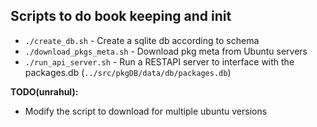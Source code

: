 ## Scripts to do book keeping and init

- `./create_db.sh` - Create a sqlite db according to schema
- `./download_pkgs_meta.sh` - Download pkg meta from Ubuntu servers
- `./run_api_server.sh` - Run a RESTAPI server to interface with the packages.db (`../src/pkgDB/data/db/packages.db`)


**TODO(unrahul):**
- Modify the script to download for multiple ubuntu versions
